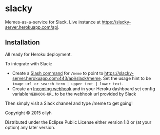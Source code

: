 # slacky

Memes-as-a-service for Slack. Live instance at https://slacky-server.herokuapp.com/api.

## Installation

All ready for Heroku deployment.

To integrate with Slack:
- Create a [Slash command](https://my.slack.com/services/new/slash-commands/) for `/meme` to point to https://slacky-server.herokuapp.com:443/api/slack/meme. Set the usage hint to be `image url or search term | upper text | lower text`.
- Create an [Incoming webhook](https://my.slack.com/services/new/incoming-webhook/) and in your Heroku dashboard set config variable `WEBHOOK-URL` to be the webhook url provided by Slack

Then simply visit a Slack channel and type /meme to get going!

Copyright © 2015  oliyh

Distributed under the Eclipse Public License either version 1.0 or (at
your option) any later version.
